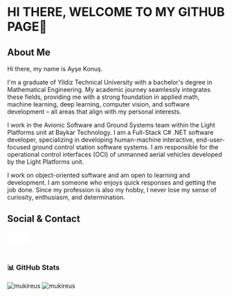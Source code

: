 # HI THERE, WELCOME TO MY GITHUB PAGE👋

## About Me

Hi there, my name is Ayşe Konuş.

I'm a graduate of Yildiz Technical University with a bachelor's degree in Mathematical Engineering. My academic journey seamlessly integrates these fields, providing me with a strong foundation in applied math, machine learning, deep learning, computer vision, and software development – all areas that align with my personal interests.

I work in the Avionic Software and Ground Systems team within the Light Platforms unit at Baykar Technology. I am a Full-Stack C# .NET software developer, specializing in developing human-machine interactive, end-user-focused ground control station software systems. I am responsible for the operational control interfaces (OCI) of unmanned aerial vehicles developed by the Light Platforms unit.

I work on object-oriented software and am open to learning and development. I am someone who enjoys quick responses and getting the job done. Since my profession is also my hobby, I never lose my sense of curiosity, enthusiasm, and determination.

## Social & Contact

[<img align="left" alt="linkedin | LinkedIn" width="24px" src="https://raw.githubusercontent.com/aysekonus/aysekonus/f3612fd5a0c5e3a54e051c82f47e57d21dc5f7fa/Ikons/linkedin.svg" />][linkedin]

[<img align="left" height="24" width="24" src="https://raw.githubusercontent.com/aysekonus/aysekonus/f3612fd5a0c5e3a54e051c82f47e57d21dc5f7fa/Ikons/instagram.svg" />][instagram]
<br />

[instagram]: https://www.instagram.com/ayseekonus
[linkedin]: https://www.linkedin.com/in/aysekonus/
<br />

### 📊 GitHub Stats

<img height="180em" align="center" src="https://github-readme-stats.vercel.app/api?username=aysekonus&show_icons=true&locale=en&theme=algolia&include_all_commits=true&count_private=true" alt="mukireus"/>
 
<img height="180em" align="center" src="https://github-readme-stats.vercel.app/api/top-langs?username=aysekonus&show_icons=true&locale=en&layout=compact&langs_count=8&theme=algolia" alt="mukireus"/>
